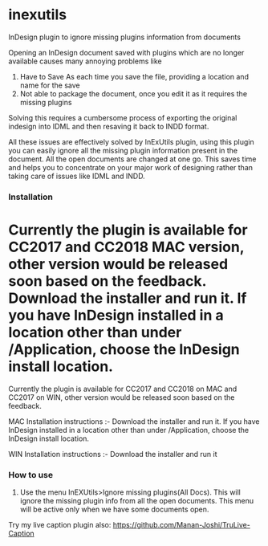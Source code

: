 # inexutils
InDesign plugin to ignore missing plugins information from documents

Opening an InDesign document saved with plugins which are no longer available causes many annoying problems like
1. Have to Save As each time you save the file, providing a location and name for the save
2. Not able to package the document, once you edit it as it requires the missing plugins

Solving this requires a cumbersome process of exporting the original indesign into IDML and then resaving it back to INDD format.

All these issues are effectively solved by InExUtils plugin, using this plugin you can easily ignore all the missing plugin information present in the document. All the open documents are changed at one go. This saves time and helps you to concentrate on your major work of designing rather than taking care of issues like IDML and INDD.


### Installation
Currently the plugin is available for CC2017 and CC2018 MAC version, other version would be released soon based on the feedback.
Download the installer and run it. If you have InDesign installed in a location other than under /Application, choose the InDesign install location.
=======
Currently the plugin is available for CC2017 and CC2018 on MAC and CC2017 on WIN, other version would be released soon based on the feedback.

MAC Installation instructions :- Download the installer and run it. If you have InDesign installed in a location other than under /Application, choose the InDesign install location.

WIN Installation instructions :- Download the installer and run it

### How to use
1. Use the menu InEXUtils>Ignore missing plugins(All Docs). This will ignore the missing plugin info from all the open documents. This menu will be active only when we have some documents open.

Try my live caption plugin also: https://github.com/Manan-Joshi/TruLive-Caption
